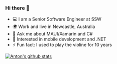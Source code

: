 ### Hi there 👋
- 💻 I am a Senior Software Engineer at SSW
- 🌍 Work and live in Newcastle, Australia
- 💬 Ask me about MAUI/Xamarin and C#
- 🌱 Interested in mobile development and .NET
- ⚡ Fun fact: I used to play the violine for 10 years

[![Anton's github stats](https://github-readme-stats.vercel.app/api?username=antpolkanov&theme=gruvbox)](https://github.com/antpolkanov/github-readme-stats)
